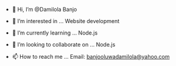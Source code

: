 - 👋 Hi, I’m @Damilola Banjo


- 👀 I’m interested in ... Website development
- 🌱 I’m currently learning ... Node.js
- 💞️ I’m looking to collaborate on ... Node.js
- 📫 How to reach me ... Email: banjooluwadamilola@yahoo.com
